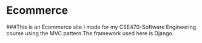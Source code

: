 # Ecommerce

###This is an Ecommerce site I made for my CSE470-Software Engineering course using the MVC pattern.The framework used here is Django.
